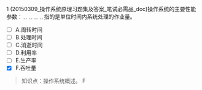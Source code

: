 1
(20150309_操作系统原理习题集及答案_笔试必需品_doc)操作系统的主要性能参数：﹎﹎﹎﹎指的是单位时间内系统处理的作业量。
- [ ] A.周转时间 
- [ ] B.处理时间 
- [ ] C.消逝时间 
- [ ] D.利用率 
- [ ] E.生产率 
- [x] F.吞吐量

> 知识点：操作系统概述。
> F
